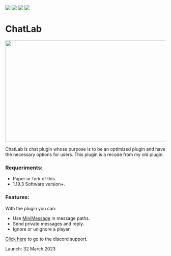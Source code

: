 <img src= "https://img.shields.io/github/license/devblook/chatlab?style=for-the-badge"> <img src= "https://img.shields.io/github/stars/devblook/chatlab?style=for-the-badge"> <img src= "https://img.shields.io/github/forks/devblook/chatlab?style=for-the-badge"> <img src = "https://img.shields.io/badge/Support-grey?link=https://discord.devblook.team/&logo=discord&style=for-the-badge">
# ChatLab

<img src="https://i.ibb.co/LpBJk0F/plugin-background.png" width="550" height="320" />

ChatLab is chat plugin whose purpose is to be an optimized plugin and have the necessary options for users.
This plugin is a recode from my old plugin.

### Requeriments:

- Paper or fork of this.
- 1.19.3 Software version+.

### Features:

With the plugin you can:

- Use [MiniMessage](https://docs.advntr.dev/minimessage/index.html) in message paths.
- Send private messages and reply.
- Ignore or unignore a player.

[Click here](https://discord.devblook.team/) to go to the discord support.

Launch: 32 March 2023
